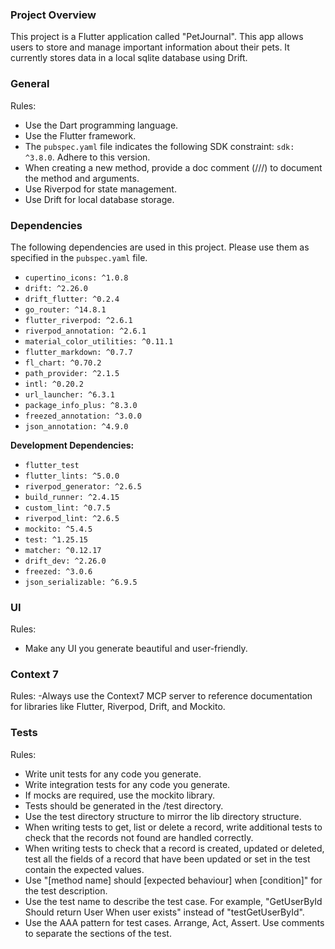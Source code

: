 ### Project Overview

This project is a Flutter application called "PetJournal". This app allows users to store and manage important information about their pets. It currently stores data in a local sqlite database using Drift.

### General

Rules:

- Use the Dart programming language.
- Use the Flutter framework.
- The `pubspec.yaml` file indicates the following SDK constraint: `sdk: ^3.8.0`. Adhere to this version.
- When creating a new method, provide a doc comment (///) to document the method and arguments.
- Use Riverpod for state management.
- Use Drift for local database storage.

### Dependencies

The following dependencies are used in this project. Please use them as specified in the `pubspec.yaml` file.

- `cupertino_icons: ^1.0.8`
- `drift: ^2.26.0`
- `drift_flutter: ^0.2.4`
- `go_router: ^14.8.1`
- `flutter_riverpod: ^2.6.1`
- `riverpod_annotation: ^2.6.1`
- `material_color_utilities: ^0.11.1`
- `flutter_markdown: ^0.7.7`
- `fl_chart: ^0.70.2`
- `path_provider: ^2.1.5`
- `intl: ^0.20.2`
- `url_launcher: ^6.3.1`
- `package_info_plus: ^8.3.0`
- `freezed_annotation: ^3.0.0`
- `json_annotation: ^4.9.0`

**Development Dependencies:**

- `flutter_test`
- `flutter_lints: ^5.0.0`
- `riverpod_generator: ^2.6.5`
- `build_runner: ^2.4.15`
- `custom_lint: ^0.7.5`
- `riverpod_lint: ^2.6.5`
- `mockito: ^5.4.5`
- `test: ^1.25.15`
- `matcher: ^0.12.17`
- `drift_dev: ^2.26.0`
- `freezed: ^3.0.6`
- `json_serializable: ^6.9.5`

### UI

Rules:

- Make any UI you generate beautiful and user-friendly.

### Context 7

Rules:
-Always use the Context7 MCP server to reference documentation for libraries like Flutter, Riverpod, Drift, and Mockito.

### Tests

Rules:

- Write unit tests for any code you generate.
- Write integration tests for any code you generate.
- If mocks are required, use the mockito library.
- Tests should be generated in the /test directory.
- Use the test directory structure to mirror the lib directory structure.
- When writing tests to get, list or delete a record, write additional tests to check that the records not found are handled correctly.
- When writing tests to check that a record is created, updated or deleted, test all the fields of a record that have been updated or set in the test contain the expected values.
- Use "[method name] should [expected behaviour] when [condition]" for the test description.
- Use the test name to describe the test case. For example, "GetUserById Should return User When user exists" instead of "testGetUserById".
- Use the AAA pattern for test cases. Arrange, Act, Assert. Use comments to separate the sections of the test.
